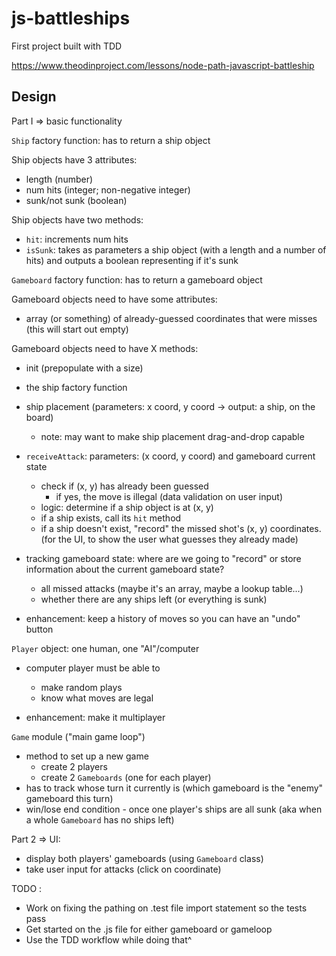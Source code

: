 # js-battleships

First project built with TDD

https://www.theodinproject.com/lessons/node-path-javascript-battleship

## Design

Part I => basic functionality

`Ship` factory function: has to return a ship object

Ship objects have 3 attributes:

- length (number)
- num hits (integer; non-negative integer)
- sunk/not sunk (boolean)

Ship objects have two methods:

- `hit`: increments num hits
- `isSunk`: takes as parameters a ship object (with a length and a number of hits) and outputs a boolean representing if it's sunk

`Gameboard` factory function: has to return a gameboard object

Gameboard objects need to have some attributes:

- array (or something) of already-guessed coordinates that were misses (this will start out empty)

Gameboard objects need to have X methods:

- init (prepopulate with a size)
- the ship factory function
- ship placement (parameters: x coord, y coord -> output: a ship, on the board)
  - note: may want to make ship placement drag-and-drop capable
- `receiveAttack`: parameters: (x coord, y coord) and gameboard current state
  - check if (x, y) has already been guessed
    - if yes, the move is illegal (data validation on user input)
  - logic: determine if a ship object is at (x, y)
  - if a ship exists, call its `hit` method
  - if a ship doesn't exist, "record" the missed shot's (x, y) coordinates. (for the UI, to show the user what guesses they already made)

- tracking gameboard state: where are we going to "record" or store information about the current gameboard state?
  - all missed attacks (maybe it's an array, maybe a lookup table...)
  - whether there are any ships left (or everything is sunk)

- enhancement: keep a history of moves so you can have an "undo" button

`Player` object: one human, one "AI"/computer

- computer player must be able to
  - make random plays
  - know what moves are legal

- enhancement: make it multiplayer

`Game` module ("main game loop")

- method to set up a new game
  - create 2 players
  - create 2 `Gameboards` (one for each player)
- has to track whose turn it currently is (which gameboard is the "enemy" gameboard this turn)
- win/lose end condition - once one player's ships are all sunk (aka when a whole `Gameboard` has no ships left)

Part 2 => UI:

- display both players' gameboards (using `Gameboard` class)
- take user input for attacks (click on coordinate)

TODO :

- Work on fixing the pathing on .test file import statement so the tests pass
- Get started on the .js file for either gameboard or gameloop
- Use the TDD workflow while doing that^